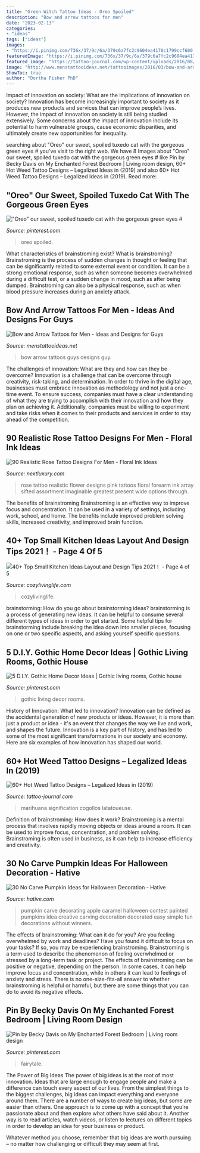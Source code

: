 ```yaml
---
title: "Green Witch Tattoo Ideas - Oreo Spoiled"
description: "Bow and arrow tattoos for men"
date: "2023-02-13"
categories:
- "ideas"
tags: ["ideas"]
images:
- "https://i.pinimg.com/736x/37/9c/6a/379c6a7fc2c9604ea4170c1799ccf600.jpg"
featuredImage: "https://i.pinimg.com/736x/37/9c/6a/379c6a7fc2c9604ea4170c1799ccf600.jpg"
featured_image: "https://tattoo-journal.com/wp-content/uploads/2016/08/weed-tattoo28-650x650.jpg"
image: "http://www.menstattooideas.net/tattooimages/2016/03/bow-and-arrow-tattoos-36.jpg"
ShowToc: true
author: "Dortha Fisher PhD"
---
```



Impact of innovation on society: What are the implications of innovation on society?
Innovation has become increasingly important to society as it produces new products and services that can improve people’s lives. However, the impact of innovation on society is still being studied extensively. Some concerns about the impact of innovation include its potential to harm vulnerable groups, cause economic disparities, and ultimately create new opportunities for inequality.

	

		
searching about &quot;Oreo&quot; our sweet, spoiled tuxedo cat with the gorgeous green eyes # you've visit to the right web. We have 8 Images about &quot;Oreo&quot; our sweet, spoiled tuxedo cat with the gorgeous green eyes # like Pin by Becky Davis on My Enchanted Forest Bedroom | Living room design, 60+ Hot Weed Tattoo Designs – Legalized Ideas in (2019) and also 60+ Hot Weed Tattoo Designs – Legalized Ideas in (2019). Read more:
		
    
## &quot;Oreo&quot; Our Sweet, Spoiled Tuxedo Cat With The Gorgeous Green Eyes #

<img loading=lazy src="https://i.pinimg.com/736x/9d/ef/9e/9def9ebce8a0932e37794e534b19e0bf.jpg" onerror="this.onerror=null;this.src='https://tse3.mm.bing.net/th?id=OIP.dBDmlQQ2s37va-O3Bo5xTAHaJ3&amp;pid=15.1';" alt="&quot;Oreo&quot; our sweet, spoiled tuxedo cat with the gorgeous green eyes #">

_Source: pinterest.com_

>oreo spoiled. 

	

What characteristics of brainstroming exist?
What is brainstroming? Brainstroming is the process of sudden changes in thought or feeling that can be significantly related to some external event or condition. It can be a strong emotional response, such as when someone becomes overwhelmed during a difficult test, or a sudden change in mood, such as after being dumped. Brainstroming can also be a physical response, such as when blood pressure increases during an anxiety attack.

    
## Bow And Arrow Tattoos For Men - Ideas And Designs For Guys

<img loading=lazy src="http://www.menstattooideas.net/tattooimages/2016/03/bow-and-arrow-tattoos-36.jpg" onerror="this.onerror=null;this.src='https://tse2.mm.bing.net/th?id=OIP.j7zv5EfBy4L1KC-4GFf1bgHaJ3&amp;pid=15.1';" alt="Bow and Arrow Tattoos for Men - Ideas and Designs for Guys">

_Source: menstattooideas.net_

>bow arrow tattoos guys designs guy. 

	

The challenges of innovation: What are they and how can they be overcome?
Innovation is a challenge that can be overcome through creativity, risk-taking, and determination. In order to thrive in the digital age, businesses must embrace innovation as methodology and not just a one-time event. To ensure success, companies must have a clear understanding of what they are trying to accomplish with their innovation and how they plan on achieving it. Additionally, companies must be willing to experiment and take risks when it comes to their products and services in order to stay ahead of the competition.

    
## 90 Realistic Rose Tattoo Designs For Men - Floral Ink Ideas

<img loading=lazy src="http://nextluxury.com/wp-content/uploads/guys-forearm-realistic-pink-and-white-rose-flower-tattoo.jpg" onerror="this.onerror=null;this.src='https://tse2.mm.bing.net/th?id=OIP.PYlPupfTW-SFev3QhCn9GwHaKO&amp;pid=15.1';" alt="90 Realistic Rose Tattoo Designs For Men - Floral Ink Ideas">

_Source: nextluxury.com_

>rose tattoo realistic flower designs pink tattoos floral forearm ink array sifted assortment imaginable greatest present wide options through. 

	

The benefits of brainstroming
Brainstroming is an effective way to improve focus and concentration. It can be used in a variety of settings, including work, school, and home. The benefits include improved problem solving skills, increased creativity, and improved brain function.

    
## 40+ Top Small Kitchen Ideas Layout And Design Tips 2021！ - Page 4 Of 5

<img loading=lazy src="https://cozylivinglife.com/wp-content/uploads/2021/05/15-9-768x1152.jpg" onerror="this.onerror=null;this.src='https://tse2.mm.bing.net/th?id=OIP.V-d4VswK47dvefNyAFC4YwHaLH&amp;pid=15.1';" alt="40+ Top Small Kitchen Ideas Layout and Design Tips 2021！ - Page 4 of 5">

_Source: cozylivinglife.com_

>cozylivinglife. 

	

brainstorming: How do you go about brainstorming ideas?
brainstorming is a process of generating new ideas. It can be helpful to consume several different types of ideas in order to get started. Some helpful tips for brainstorming include breaking the idea down into smaller pieces, focusing on one or two specific aspects, and asking yourself specific questions.

    
## 5 D.I.Y. Gothic Home Decor Ideas | Gothic Living Rooms, Gothic House

<img loading=lazy src="https://i.pinimg.com/736x/37/9c/6a/379c6a7fc2c9604ea4170c1799ccf600.jpg" onerror="this.onerror=null;this.src='https://tse4.mm.bing.net/th?id=OIP.W8iA0l4Qs_0HMggwPEf4pwHaLH&amp;pid=15.1';" alt="5 D.I.Y. Gothic Home Decor Ideas | Gothic living rooms, Gothic house">

_Source: pinterest.com_

>gothic living decor rooms. 

	

History of Innovation: What led to innovation?
Innovation can be defined as the accidental generation of new products or ideas. However, it is more than just a product or idea - it's an event that changes the way we live and work, and shapes the future. Innovation is a key part of history, and has led to some of the most significant transformations in our society and economy. Here are six examples of how innovation has shaped our world.

    
## 60+ Hot Weed Tattoo Designs – Legalized Ideas In (2019)

<img loading=lazy src="https://tattoo-journal.com/wp-content/uploads/2016/08/weed-tattoo28-650x650.jpg" onerror="this.onerror=null;this.src='https://tse4.mm.bing.net/th?id=OIP.ZUVSsbGvM-LIn_h6XsWTnAHaHa&amp;pid=15.1';" alt="60+ Hot Weed Tattoo Designs – Legalized Ideas in (2019)">

_Source: tattoo-journal.com_

>marihuana signification cogollos latatoueuse. 

	

Definition of brainstroming: How does it work?
Brainstroming is a mental process that involves rapidly moving objects or ideas around a room. It can be used to improve focus, concentration, and problem solving. Brainstroming is often used in business, as it can help to increase efficiency and creativity.

    
## 30 No Carve Pumpkin Ideas For Halloween Decoration - Hative

<img loading=lazy src="http://hative.com/wp-content/uploads/2014/10/no-carve-pumpkin-ideas/4-caramel-apple.jpg" onerror="this.onerror=null;this.src='https://tse1.mm.bing.net/th?id=OIP.ZVifJVHUjIqDMw6u-qCJdAHaJ4&amp;pid=15.1';" alt="30 No Carve Pumpkin Ideas for Halloween Decoration - Hative">

_Source: hative.com_

>pumpkin carve decorating apple caramel halloween contest painted pumpkins idea creative carving decoration decorated easy simple fun decorations without winners. 

	

The effects of brainstroming: What can it do for you?
Are you feeling overwhelmed by work and deadlines? Have you found it difficult to focus on your tasks? If so, you may be experiencing brainstroming. Brainstroming is a term used to describe the phenomenon of feeling overwhelmed or stressed by a long-term task or project. The effects of brainstroming can be positive or negative, depending on the person. In some cases, it can help improve focus and concentration, while in others it can lead to feelings of anxiety and stress. There is no one-size-fits-all answer to whether brainstroming is helpful or harmful, but there are some things that you can do to avoid its negative effects.

    
## Pin By Becky Davis On My Enchanted Forest Bedroom | Living Room Design

<img loading=lazy src="https://i.pinimg.com/736x/07/cb/01/07cb01566550881d421618b0cd2eed80.jpg" onerror="this.onerror=null;this.src='https://tse4.mm.bing.net/th?id=OIP.amnxhbJ8RcXQ--ks54KlEQHaFj&amp;pid=15.1';" alt="Pin by Becky Davis on My Enchanted Forest Bedroom | Living room design">

_Source: pinterest.com_

>fairytale. 

	

The Power of Big Ideas
The power of big ideas is at the root of most innovation. Ideas that are large enough to engage people and make a difference can touch every aspect of our lives. From the simplest things to the biggest challenges, big ideas can impact everything and everyone around them.
There are a number of ways to create big ideas, but some are easier than others. One approach is to come up with a concept that you’re passionate about and then explore what others have said about it. Another way is to read articles, watch videos, or listen to lectures on different topics in order to develop an idea for your business or product.

Whatever method you choose, remember that big ideas are worth pursuing – no matter how challenging or difficult they may seem at first.

